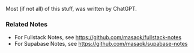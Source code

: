 Most (if not all) of this stuff, was written by ChatGPT.

### Related Notes

- For Fullstack Notes, see https://github.com/masaok/fullstack-notes
- For Supabase Notes, see https://github.com/masaok/supabase-notes
